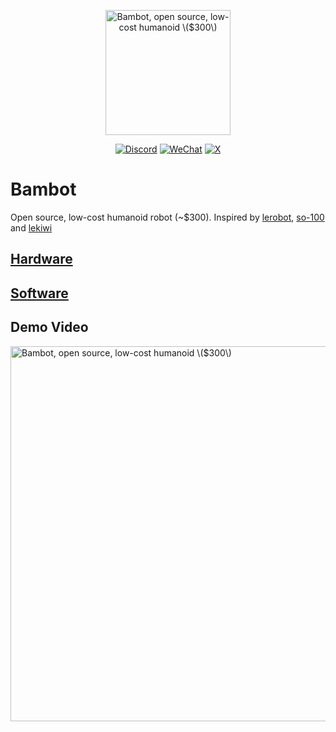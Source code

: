 <p align="center">
  <picture>
    <img alt="Bambot, open source, low-cost humanoid \($300\)" src="https://github.com/user-attachments/assets/4f8a76e4-33a7-4e55-b779-dc22edda8c1b" width="200" style="height:auto;" >    
  </picture>
</p>


<p align="center">
  <a href="https://discord.gg/Fq2gvSMyRJ"><img src="https://badgen.net/static/chat/on%20discord" alt="Discord"></a>
  <a href="https://i.v2ex.co/1U6OSqswl.jpeg"><img src="https://badgen.net/static/chat/on%20wechat?color=green" alt="WeChat"></a>
  <a href="https://x.com/tim_qian"><img src="https://badgen.net/static/follow/on%20X?color=black" alt="X"></a>
</p>

# Bambot
Open source, low-cost humanoid robot (~$300). Inspired by [lerobot](https://github.com/huggingface/lerobot), [so-100](https://github.com/TheRobotStudio/SO-ARM100) and [lekiwi](https://github.com/SIGRobotics-UIUC/LeKiwi)


## [Hardware](./hardware)

## [Software](./software)

## Demo Video

<a href="https://www.youtube.com/watch?v=-G2fEaSIRuM"> <img alt="Bambot, open source, low-cost humanoid \($300\)" src="https://github.com/user-attachments/assets/bc9536e2-1fa6-4cb5-99f3-15a794bf09cf" width="600" style="height:auto;" ></a>
